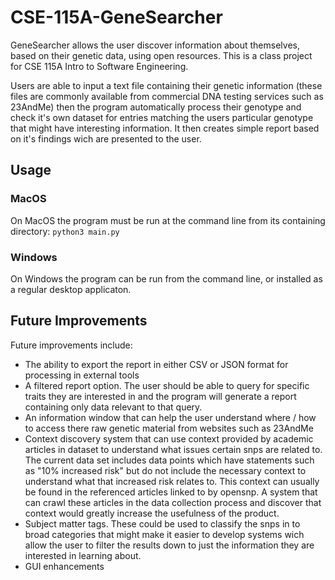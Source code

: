 # CSE-115A-GeneSearcher
GeneSearcher allows the user discover information about themselves, based on their genetic data, using open resources. This is a class project for CSE 115A Intro to Software Engineering.

Users are able to input a text file containing their genetic information (these files are commonly available from commercial DNA testing services such as 23AndMe) then the program automatically process their genotype and check it's own dataset for entries matching the users particular genotype that might have interesting information. It then creates simple report based on it's findings wich are presented to the user.

## Usage
### MacOS
On MacOS the program must be run at the command line from its containing directory:
`python3 main.py`

### Windows
On Windows the program can be run from the command line, or installed as a regular desktop applicaton.


## Future Improvements
Future improvements include:
* The ability to export the report in either CSV or JSON format for processing in external tools
* A filtered report option. The user should be able to query for specific traits they are interested in and the program will generate a report containing only data relevant to that query.
* An information window that can help the user understand where / how to access there raw genetic material from websites such as 23AndMe
* Context discovery system that can use context provided by academic articles in dataset to understand what issues certain snps are related to. The current data set includes data points which have statements such as "10% increased risk" but do not include the necessary context to understand what that increased risk relates to. This context can usually be found in the referenced articles linked to by opensnp. A system that can crawl these articles in the data collection process and discover that context would greatly increase the usefulness of the product.
* Subject matter tags. These could be used to classify the snps in to broad categories that might make it easier to develop systems wich allow the user to filter the results down to just the information they are interested in learning about. 
* GUI enhancements
